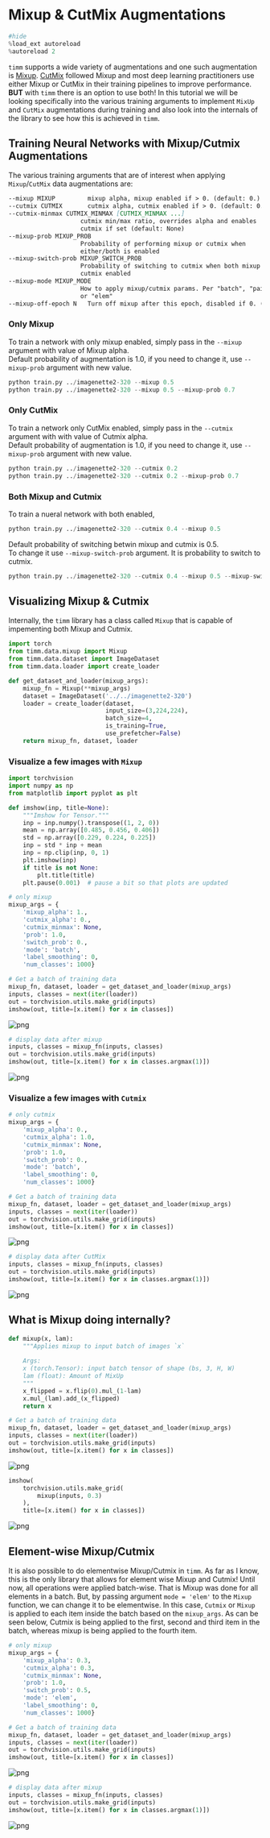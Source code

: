 # Mixup & CutMix Augmentations
```python
#hide
%load_ext autoreload
%autoreload 2
```
`timm` supports a wide variety of augmentations and one such augmentation is [Mixup](https://arxiv.org/abs/1710.09412). [CutMix](https://arxiv.org/abs/1905.04899) followed Mixup and most deep learning practitioners use either Mixup or CutMix in their training pipelines to improve performance. 
**BUT** with `timm` there is an option to use both! In this tutorial we will be looking specifically into the various training arguments to implement `MixUp` and `CutMix` augmentations during training and also look into the internals of the library to see how this is achieved in `timm`.
## Training Neural Networks with Mixup/Cutmix Augmentations
The various training arguments that are of interest when applying `Mixup`/`CutMix` data augmentations are:
```markdown
--mixup MIXUP         mixup alpha, mixup enabled if > 0. (default: 0.)
--cutmix CUTMIX       cutmix alpha, cutmix enabled if > 0. (default: 0.)
--cutmix-minmax CUTMIX_MINMAX [CUTMIX_MINMAX ...]
                    cutmix min/max ratio, overrides alpha and enables
                    cutmix if set (default: None)
--mixup-prob MIXUP_PROB
                    Probability of performing mixup or cutmix when
                    either/both is enabled
--mixup-switch-prob MIXUP_SWITCH_PROB
                    Probability of switching to cutmix when both mixup and
                    cutmix enabled
--mixup-mode MIXUP_MODE
                    How to apply mixup/cutmix params. Per "batch", "pair",
                    or "elem"
--mixup-off-epoch N   Turn off mixup after this epoch, disabled if 0. (default: 0.)
```
### Only Mixup
To train a network with only mixup enabled, simply pass in the `--mixup` argument with value of Mixup alpha.  
Default probability of augmentation is 1.0, if you need to change it, use `--mixup-prob` argument with new value. 
```python
python train.py ../imagenette2-320 --mixup 0.5
python train.py ../imagenette2-320 --mixup 0.5 --mixup-prob 0.7
```
### Only CutMix
To train a network only CutMix enabled, simply pass in the `--cutmix` argument with with value of Cutmix alpha.  
Default probability of augmentation is 1.0, if you need to change it, use `--mixup-prob` argument with new value. 
```python
python train.py ../imagenette2-320 --cutmix 0.2
python train.py ../imagenette2-320 --cutmix 0.2 --mixup-prob 0.7
```
### Both Mixup and Cutmix
To train a nueral network with both enabled, 
```python
python train.py ../imagenette2-320 --cutmix 0.4 --mixup 0.5
```  
Default probability of switching betwin mixup and cutmix is 0.5.  
To change it use `--mixup-switch-prob` argument. It is probability to switch to cutmix.
```python
python train.py ../imagenette2-320 --cutmix 0.4 --mixup 0.5 --mixup-switch-prob 0.4
``` 
## Visualizing Mixup & Cutmix
Internally, the `timm` library has a class called `Mixup` that is capable of impementing both Mixup and Cutmix. 
```python
import torch
from timm.data.mixup import Mixup
from timm.data.dataset import ImageDataset
from timm.data.loader import create_loader
```
```python
def get_dataset_and_loader(mixup_args):
    mixup_fn = Mixup(**mixup_args)
    dataset = ImageDataset('../../imagenette2-320')
    loader = create_loader(dataset, 
                           input_size=(3,224,224), 
                           batch_size=4, 
                           is_training=True, 
                           use_prefetcher=False)
    return mixup_fn, dataset, loader
```
### Visualize a few images with `Mixup`
```python
import torchvision
import numpy as np
from matplotlib import pyplot as plt
```
```python
def imshow(inp, title=None):
    """Imshow for Tensor."""
    inp = inp.numpy().transpose((1, 2, 0))
    mean = np.array([0.485, 0.456, 0.406])
    std = np.array([0.229, 0.224, 0.225])
    inp = std * inp + mean
    inp = np.clip(inp, 0, 1)
    plt.imshow(inp)
    if title is not None:
        plt.title(title)
    plt.pause(0.001)  # pause a bit so that plots are updated
```
```python
# only mixup    
mixup_args = {
    'mixup_alpha': 1.,
    'cutmix_alpha': 0.,
    'cutmix_minmax': None,
    'prob': 1.0,
    'switch_prob': 0.,
    'mode': 'batch',
    'label_smoothing': 0,
    'num_classes': 1000}
```
```python
# Get a batch of training data
mixup_fn, dataset, loader = get_dataset_and_loader(mixup_args)
inputs, classes = next(iter(loader))
out = torchvision.utils.make_grid(inputs)
imshow(out, title=[x.item() for x in classes])
```
    
![png](05a_mixup_cutmix_files/05a_mixup_cutmix_19_0.png)
    
```python
# display data after mixup 
inputs, classes = mixup_fn(inputs, classes)
out = torchvision.utils.make_grid(inputs)
imshow(out, title=[x.item() for x in classes.argmax(1)])
```
    
![png](05a_mixup_cutmix_files/05a_mixup_cutmix_20_0.png)
    
### Visualize a few images with `Cutmix`
```python
# only cutmix    
mixup_args = {
    'mixup_alpha': 0.,
    'cutmix_alpha': 1.0,
    'cutmix_minmax': None,
    'prob': 1.0,
    'switch_prob': 0.,
    'mode': 'batch',
    'label_smoothing': 0,
    'num_classes': 1000}
```
```python
# Get a batch of training data
mixup_fn, dataset, loader = get_dataset_and_loader(mixup_args)
inputs, classes = next(iter(loader))
out = torchvision.utils.make_grid(inputs)
imshow(out, title=[x.item() for x in classes])
```
    
![png](05a_mixup_cutmix_files/05a_mixup_cutmix_23_0.png)
    
```python
# display data after CutMix
inputs, classes = mixup_fn(inputs, classes)
out = torchvision.utils.make_grid(inputs)
imshow(out, title=[x.item() for x in classes.argmax(1)])
```
    
![png](05a_mixup_cutmix_files/05a_mixup_cutmix_24_0.png)
    
## What is Mixup doing internally?
```python
def mixup(x, lam):
    """Applies mixup to input batch of images `x`
    
    Args:
    x (torch.Tensor): input batch tensor of shape (bs, 3, H, W)
    lam (float): Amount of MixUp
    """
    x_flipped = x.flip(0).mul_(1-lam)
    x.mul_(lam).add_(x_flipped)
    return x
```
```python
# Get a batch of training data
mixup_fn, dataset, loader = get_dataset_and_loader(mixup_args)
inputs, classes = next(iter(loader))
out = torchvision.utils.make_grid(inputs)
imshow(out, title=[x.item() for x in classes])
```
    
![png](05a_mixup_cutmix_files/05a_mixup_cutmix_27_0.png)
    
```python
imshow(
    torchvision.utils.make_grid(
        mixup(inputs, 0.3)
    ), 
    title=[x.item() for x in classes])
```
    
![png](05a_mixup_cutmix_files/05a_mixup_cutmix_28_0.png)
    
## Element-wise Mixup/Cutmix
It is also possible to do elementwise Mixup/Cutmix in `timm`. As far as I know, this is the only library that allows for element wise Mixup and Cutmix! 
Until now, all operations were applied batch-wise. That is Mixup was done for all elements in a batch. But, by passing argument `mode = 'elem'` to the `Mixup` function, we can change it to be elementwise. 
In this case, `Cutmix` or `Mixup` is applied to each item inside the batch based on the `mixup_args`. 
As can be seen below, Cutmix is being applied to the first, second and third item in the batch, whereas mixup is being applied to the fourth item. 
```python
# only mixup    
mixup_args = {
    'mixup_alpha': 0.3,
    'cutmix_alpha': 0.3,
    'cutmix_minmax': None,
    'prob': 1.0,
    'switch_prob': 0.5,
    'mode': 'elem',
    'label_smoothing': 0,
    'num_classes': 1000}
```
```python
# Get a batch of training data
mixup_fn, dataset, loader = get_dataset_and_loader(mixup_args)
inputs, classes = next(iter(loader))
out = torchvision.utils.make_grid(inputs)
imshow(out, title=[x.item() for x in classes])
```
    
![png](05a_mixup_cutmix_files/05a_mixup_cutmix_32_0.png)
    
```python
# display data after mixup 
inputs, classes = mixup_fn(inputs, classes)
out = torchvision.utils.make_grid(inputs)
imshow(out, title=[x.item() for x in classes.argmax(1)])
```
    
![png](05a_mixup_cutmix_files/05a_mixup_cutmix_33_0.png)
    
